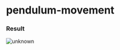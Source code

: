 # pendulum-movement
### Result
![unknown](https://user-images.githubusercontent.com/74331678/157628706-84ccc822-274b-43e5-aba6-1d0e54a11beb.png)
